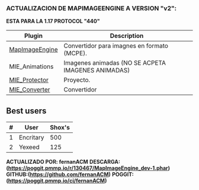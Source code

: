 ### ACTUALIZACION DE MAPIMAGEENGINE A VERSION "v2":
**ESTA PARA LA 1.17
PROTOCOL "440"**

Plugin|Description
------|-----------
[MapImageEngine](https://github.com/fernanACM/MapImageEngine_CONVERTER)|Convertidor para imagnes en formato (MCPE).
MIE_Animations|Imagenes animadas (NO SE ACPETA IMAGENES ANIMADAS)
[MIE_Protector](https://github.com/FaigerSYS/MapImageEngine/tree/master/MIE_Protector)|Proyecto.
[MIE_Converter](https://faigersys.github.io/mie-converter/)|Convertidor


## Best users
|#|User|Shox's|
|---|---|---|
|1|Encritary|500|
|2|Yexeed|125|

**ACTUALIZADO POR: fernanACM**
**DESCARGA:(https://poggit.pmmp.io/r/130467/MapImageEngine_dev-1.phar)**
**GITHUB:(https://github.com/fernanACM)**
**POGGIT:(https://poggit.pmmp.io/ci/fernanACM)**
